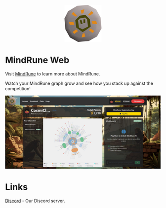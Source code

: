 <p align="center">
  <img src="mind-rune.webp" alt="MindRune">
</p>

# MindRune Web

Visit [MindRune](https://mindrune.xyz) to learn more about MindRune.

Watch your MindRune graph grow and see how you stack up against the competition!

![Mindrune Web](mindrune-web.JPG)

# Links

[Discord](https://discord.gg/74S5vRkNP7) - Our Discord server.
